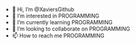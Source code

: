 - 👋 Hi, I’m @XaviersGithub
- 👀 I’m interested in PROGRAMMING
- 🌱 I’m currently learning PROGRAMMING
- 💞️ I’m looking to collaborate on PROGRAMMING
- 📫 How to reach me PROGRAMMING

<!---
XaviersGithub/XaviersGithub is a ✨ special ✨ repository because its `README.md` (this file) appears on your GitHub profile.
You can click the Preview link to take a look at your changes.
--->
